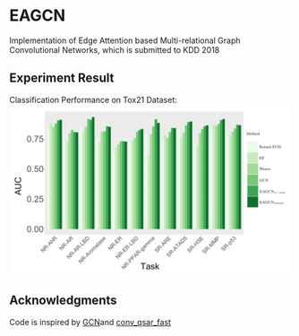 # EAGCN
Implementation of Edge Attention based Multi-relational Graph Convolutional Networks, which is submitted to KDD 2018


## Experiment Result

Classification Performance on Tox21 Dataset: 
![Tox21 Classification AUC](./Chart/Tox21_12tasks.png)

## Acknowledgments
Code is inspired by [GCN](https://github.com/tkipf/gcn)and [conv_qsar_fast](https://github.com/connorcoley/conv_qsar_fast)

